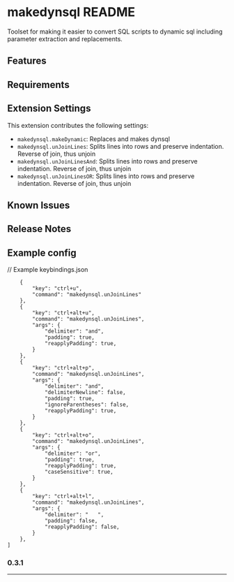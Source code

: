 # makedynsql README

Toolset for making it easier to convert SQL scripts to dynamic sql including parameter extraction and replacements.
## Features

## Requirements


## Extension Settings


This extension contributes the following settings:

* `makedynsql.makeDynamic`: Replaces and makes dynsql
* `makedynsql.unJoinLines`: Splits lines into rows and preserve indentation. Reverse of join, thus unjoin
* `makedynsql.unJoinLinesAnd`: Splits lines into rows and preserve indentation. Reverse of join, thus unjoin
* `makedynsql.unJoinLinesOR`: Splits lines into rows and preserve indentation. Reverse of join, thus unjoin

## Known Issues


## Release Notes

## Example config
// Example keybindings.json
```[
    {
        "key": "ctrl+u",
        "command": "makedynsql.unJoinLines"
    },
    {
        "key": "ctrl+alt+u",
        "command": "makedynsql.unJoinLines",
        "args": {
            "delimiter": "and",
            "padding": true,
            "reapplyPadding": true,
        }
    },
    {
        "key": "ctrl+alt+p",
        "command": "makedynsql.unJoinLines",
        "args": {
            "delimiter": "and",
            "delimiterNewline": false,
            "padding": true,
            "ignoreParentheses": false,
            "reapplyPadding": true,
        }
    },
    {
        "key": "ctrl+alt+o",
        "command": "makedynsql.unJoinLines",
        "args": {
            "delimiter": "or",
            "padding": true,
            "reapplyPadding": true,
            "caseSensitive": true,
        }
    },
    {
        "key": "ctrl+alt+l",
        "command": "makedynsql.unJoinLines",
        "args": {
            "delimiter": "   ",
            "padding": false,
            "reapplyPadding": false,
        }
    },
]
```

### 0.3.1


---


